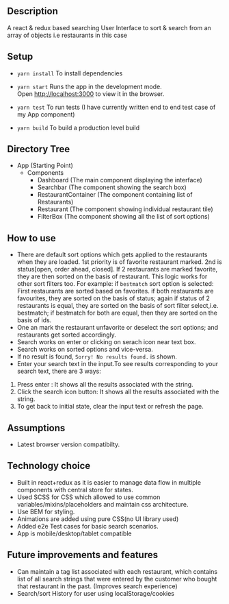 ## Description

A react & redux based searching User Interface to sort & search from an array of objects i.e restaurants in this case

## Setup

 - `yarn install`
To install dependencies

 - `yarn start`
Runs the app in the development mode.<br>
Open [http://localhost:3000](http://localhost:3000) to view it in the browser.

- `yarn test`
To run tests (I have currently written end to end test case of my App component)

- `yarn build`
To build a production level build

## Directory Tree

- App (Starting Point)
  - Components
    - Dashboard (The main component displaying the interface)
    - Searchbar (The component showing the search box)
    - RestaurantContainer (The component containing list of Restaurants)
    - Restaurant (The component showing individual restaurant tile)
    - FilterBox (The component showing all the list of sort options)

## How to use

- There are default sort options which gets applied to the restaurants when they are loaded. 1st priority is of favorite restaurant marked. 2nd is status[open, order ahead, closed]. If 2 restaurants are marked favorite, they are then sorted on the basis of restaurant.
This logic works for other sort filters too.
For example: if `bestmatch` sort option is selected:
First restaurants are sorted based on favorites. if both restaurants are favourites, they are sorted on the basis of status; again if status of 2 restaurants is equal, they are sorted on the basis of sort filter select,i.e. bestmatch; if bestmatch for both are equal, then they are sorted on the basis of ids.
- One an mark the restaurant unfavorite or deselect the sort options; and restaurants get sorted accordingly.
- Search works on enter or clicking on serach icon near text box.
- Search works on sorted options and vice-versa.
- If no result is found, `Sorry! No results found.` is shown.
- Enter your search text in the input.To see results corresponding to your search text, there are 3 ways:

 1. Press enter : It shows all the results associated with the string.
 2. Click the search icon button: It shows all the results associated with the string.
 3. To get back to initial state, clear the input text or refresh the page.

## Assumptions

- Latest browser version compatibilty.

## Technology choice

- Built in react+redux as it is easier to manage data flow in multiple components with central store for states.
- Used SCSS for CSS which allowed to use common variables/mixins/placeholders and maintain css architecture.
- Use BEM for styling.
- Animations are added using pure CSS(no UI library used)
- Added e2e Test cases for basic search scenarios.
- App is mobile/desktop/tablet compatible

## Future improvements and features

- Can maintain a tag list associated with each restaurant, which contains list of all search strings that were entered by the customer who bought that restaurant in the past. (Improves search experience)
- Search/sort History for user using localStorage/cookies
